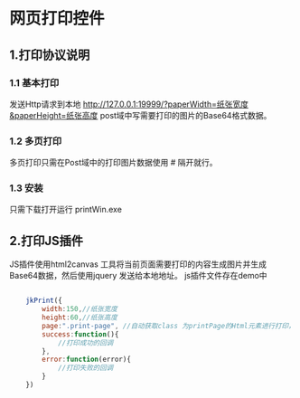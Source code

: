 # 网页打印控件
## 1.打印协议说明
### 1.1 基本打印
发送Http请求到本地 http://127.0.0.1:19999/?paperWidth=纸张宽度&paperHeight=纸张高度
post域中写需要打印的图片的Base64格式数据。
### 1.2 多页打印
多页打印只需在Post域中的打印图片数据使用  #  隔开就行。
### 1.3 安装
只需下载打开运行 printWin.exe 

## 2.打印JS插件
JS插件使用html2canvas 工具将当前页面需要打印的内容生成图片并生成Base64数据，然后使用jquery 发送给本地地址。
js插件文件存在demo中
```javascript

    jkPrint({
        width:150,//纸张宽度
        height:60,//纸张高度
        page:".print-page", //自动获取class 为printPage的Html元素进行打印，多个printPage 会自动进行分页
        success:function(){
            //打印成功的回调
        },
        error:function(error){
            //打印失败的回调
        }
    })


```
